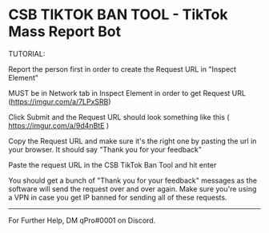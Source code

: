 # CSB TIKTOK BAN TOOL - TikTok Mass Report Bot

TUTORIAL:

Report the person first in order to create the Request URL in "Inspect Element"


MUST be in Network tab in Inspect Element in order to get Request URL (https://imgur.com/a/7LPxSRB)


Click Submit and the Request URL should look something like this ( https://imgur.com/a/9d4nBtE )


Copy the Request URL and make sure it's the right one by pasting the url in your browser. It should say "Thank you for your feedback"


Paste the request URL in the CSB TikTok Ban Tool and hit enter


You should get a bunch of "Thank you for your feedback" messages as the software will send the request over and over again.  Make sure you're using a VPN in case you get IP banned for sending all of these requests.



-----------------------
For Further Help, DM qPro#0001 on Discord.